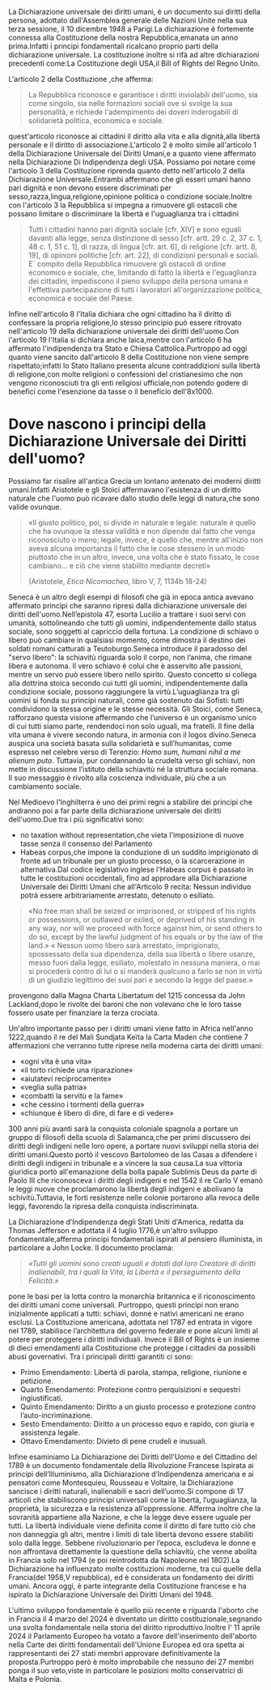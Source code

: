 La Dichiarazione universale dei diritti umani, è un documento sui diritti della persona, adottato dall'Assemblea generale delle Nazioni Unite nella sua terza sessione, il 10 dicembre 1948 a Parigi.La dichiarazione è fortemente connessa alla Costituzione della nostra Repubblica,emanata un anno prima.Infatti i principi fondamentali ricalcano proprio parti della dichiarazione universale.
La costituzione inoltre si rifà ad altre dichiarazioni precedenti come:La Costituzione degli USA,il Bill of Rights del Regno Unito.

 L'articolo 2 della Costituzione ,che afferma:
> La Repubblica riconosce e garantisce i diritti inviolabili dell'uomo, sia come singolo, sia nelle formazioni sociali ove si svolge la sua personalità, e richiede l'adempimento dei doveri inderogabili di solidarietà politica, economica e sociale.

quest'articolo riconosce ai cittadini il diritto alla vita e alla dignità,alla libertà personale e il diritto di associazione.L'articolo 2 è molto simile all'articolo 1 della Dichiarazione Universale dei Diritti Umani,e a quanto viene affermato nella Dichiarazione Di Indipendenza degli USA.
Possiamo poi notare come l'articolo 3 della Costituzione riprenda quanto detto nell'articolo 2 della Dichiarazione Universale.Entrambi affermano che gli esseri umani hanno pari dignità e non devono essere discriminati per sesso,razza,lingua,religione,opinione politica o condizione sociale.Inoltre con l'articolo 3 la Repubblica si impegna a rimuovere gli ostacoli che possano limitare o discriminare la libertà e l'uguaglianza tra i cittadini
> Tutti i cittadini hanno pari dignità sociale [cfr. XIV] e sono eguali davanti alla legge, senza distinzione di sesso [cfr. artt. 29 c. 2, 37 c. 1, 48 c. 1, 51 c. 1], di razza, di lingua [cfr. art. 6], di religione [cfr. artt. 8, 19], di opinioni politiche [cfr. art. 22], di condizioni personali e sociali. E` compito della Repubblica rimuovere gli ostacoli di ordine economico e sociale, che, limitando di fatto la libertà e l'eguaglianza dei cittadini, impediscono il pieno sviluppo della persona umana e l'effettiva partecipazione di tutti i lavoratori all'organizzazione politica, economica e sociale del Paese.

Infine nell'articolo 8 l'Italia dichiara che ogni cittadino ha il diritto di confessare la propria religione,lo stesso principio può essere ritrovato nell'articolo 19 della dichiarazione universale dei diritti dell'uomo.Con l'articolo 19 l'Italia si dichiara anche laica,mentre con l'articolo 6 ha affermato l'indipendenza tra Stato e Chiesa Cattolica.Purtroppo ad oggi quanto viene sancito dall'articolo 8 della Costituzione non viene sempre rispettato;infatti lo Stato Italiano presenta alcune contraddizioni sulla libertà di religione,con molte religioni o confessioni del cristianesimo che non vengono riconosciuti tra gli enti religiosi ufficiale,non potendo godere di benefici come l'esenzione da tasse o il beneficio dell'8x1000.
# Dove nascono i principi della Dichiarazione Universale dei Diritti dell'uomo?
Possiamo far risalire all'antica Grecia un lontano antenato dei moderni diritti umani.Infatti Aristotele e gli Stoici affermavano l'esistenza di un diritto naturale che l'uomo può ricavare dallo studio delle leggi di natura,che sono valide ovunque.

> «Il giusto politico, poi, si divide in naturale e legale: naturale è quello che ha ovunque la stessa validità e non dipende dal fatto che venga riconosciuto o meno; legale, invece, è quello che, mentre all'inizio non aveva alcuna importanza il fatto che le cose stessero in un modo piuttosto che in un altro, invece, una volta che è stato fissato, le cose cambiano... e ciò che viene stabilito mediante decreti»
> 
> (Aristotele, _Etica Nicomachea_, libro V, 7, 1134b 18-24)


 Seneca è un altro degli esempi di filosofi che già in epoca antica avevano affermato principi che saranno ripresi dalla dichiarazione universale dei diritti dell'uomo.Nell’epistola 47, esorta Lucilio a trattare i suoi servi con umanità, sottolineando che tutti gli uomini, indipendentemente dallo status sociale, sono soggetti al capriccio della fortuna. La condizione di schiavo o libero può cambiare in qualsiasi momento, come dimostra il destino dei soldati romani catturati a Teutoburgo.Seneca introduce il paradosso del "servo libero": la schiavitù riguarda solo il corpo, non l’anima, che rimane libera e autonoma. Il vero schiavo è colui che è asservito alle passioni, mentre un servo può essere libero nello spirito. Questo concetto si collega alla dottrina stoica secondo cui tutti gli uomini, indipendentemente dalla condizione sociale, possono raggiungere la virtù.L’uguaglianza tra gli uomini si fonda su principi naturali, come già sostenuto dai Sofisti: tutti condividono la stessa origine e le stesse necessità. Gli Stoici, come Seneca, rafforzano questa visione affermando che l’universo è un organismo unico di cui tutti siamo parte, rendendoci non solo uguali, ma fratelli. Il fine della vita umana è vivere secondo natura, in armonia con il logos divino.Seneca auspica una società basata sulla solidarietà e sull’humanitas, come espresso nel celebre verso di Terenzio: _Homo sum, humani nihil a me alienum puto_. Tuttavia, pur condannando la crudeltà verso gli schiavi, non mette in discussione l’istituto della schiavitù né la struttura sociale romana. Il suo messaggio è rivolto alla coscienza individuale, più che a un cambiamento sociale. 

Nel Medioevo l'Inghilterra è uno dei primi regni a stabilire dei principi che andranno poi a far parte della dichiarazione universale dei diritti dell'uomo.Due tra i più significativi sono:
- no taxation without representation,che vieta l'imposizione di nuove tasse senza il consenso del Parlamento
- Habeas corpus,che impone la conduzione di un suddito imprigionato di fronte ad un tribunale per un giusto processo, o la scarcerazione in alternativa.Dal codice legislativo inglese l'Habeas corpus è passato in tutte le costituzioni occidentali, fino ad approdare alla Dichiarazione Universale dei Diritti Umani che all'Articolo 9 recita: Nessun individuo potrà essere arbitrariamente arrestato, detenuto o esiliato. 

> «No free man shall be seized or imprisoned, or stripped of his rights or possessions, or outlawed or exiled, or deprived of his standing in any way, nor will we proceed with force against him, or send others to do so, except by the lawful judgment of his equals or by the law of the land.»                                                                                                                      « Nessun uomo libero sarà arrestato, imprigionato, spossessato della sua dipendenza, della sua libertà o libere usanze, messo fuori dalla legge, esiliato, molestato in nessuna maniera, o mai si procederà contro di lui o si manderà qualcuno a farlo se non in virtù di un giudizio legittimo dei suoi pari e secondo la legge del paese.»

 provengono dalla Magna Charta Libertatum del 1215 concessa da John Lackland,dopo le rivolte dei baroni che non volevano che le loro tasse fossero usate per finanziare la terza crociata.

Un'altro importante passo per i diritti umani viene fatto in Africa nell'anno 1222,quando il re del Mali  Sundjata Keïta la Carta Maden che contiene 7 affermazioni che verranno tutte riprese nella moderna carta dei diritti umani:
- «ogni vita è una vita»
- «il torto richiede una riparazione»
- «aiutatevi reciprocamente»
- «veglia sulla patria»
- «combatti la servitù e la fame»
- «che cessino i tormenti della guerra»
- «chiunque è libero di dire, di fare e di vedere»

300 anni più avanti sarà la conquista coloniale spagnola a portare un gruppo di filosofi della scuola di Salamanca,che per primi discussero dei diritti degli indigeni nelle loro opere, a portare nuovi sviluppi nella storia dei diritti umani.Questo portò il vescovo Bartolomeo de las Casas a difendere i diritti degli indigeni in tribunale e a vincere la sua causa.La sua vittoria giuridica portò all'emanazione della bolla papale Sublimis Deus da parte di Paolo III che riconosceva i diritti degli indigeni e nel 1542 il re Carlo V emanò le leggi nuove che proclamarono la libertà degli indigeni e abolivano la schivitù.Tuttavia, le forti resistenze nelle colonie portarono alla revoca delle leggi, favorendo la ripresa della conquista indiscriminata.

La Dichiarazione d’Indipendenza degli Stati Uniti d'America, redatta da Thomas Jefferson e adottata il 4 luglio 1776,è un'altro sviluppo fondamentale,afferma principi fondamentali ispirati al pensiero illuminista, in particolare a John Locke. Il documento proclama:  

> *«Tutti gli uomini sono creati uguali e dotati dal loro Creatore di diritti inalienabili, tra i quali la Vita, la Libertà e il perseguimento della Felicità.»*  

pone le basi per la lotta contro la monarchia britannica e il riconoscimento dei diritti umani come universali. Purtroppo, questi principi non erano inizialmente applicati a tutti: schiavi, donne e nativi americani ne erano esclusi.  La Costituzione americana, adottata nel 1787 ed entrata in vigore nel 1789, stabilisce l’architettura del governo federale e pone alcuni limiti al potere per proteggere i diritti individuali. Invece il Bill of Rights è un insieme di dieci emendamenti alla Costituzione che protegge i cittadini da possibili abusi governativi. Tra i principali diritti garantiti ci sono:  
- Primo Emendamento: Libertà di parola, stampa, religione, riunione e petizione.  
- Quarto Emendamento: Protezione contro perquisizioni e sequestri ingiustificati.  
- Quinto Emendamento: Diritto a un giusto processo e protezione contro l’auto-incriminazione.  
- Sesto Emendamento: Diritto a un processo equo e rapido, con giuria e assistenza legale.  
- Ottavo Emendamento: Divieto di pene crudeli e inusuali.  


Infine esaminiamo La Dichiarazione dei Diritti dell'Uomo e del Cittadino del 1789 è un documento fondamentale della Rivoluzione Francese Ispirata ai principi dell’Illuminismo, alla Dichiarazione d’Indipendenza americana e ai pensatori come Montesquieu, Rousseau e Voltaire, la Dichiarazione sancisce i diritti naturali, inalienabili e sacri dell’uomo.Si compone di 17 articoli che stabiliscono principi universali come la libertà, l’uguaglianza, la proprietà, la sicurezza e la resistenza all’oppressione. Afferma inoltre che la sovranità appartiene alla Nazione, e che la legge deve essere uguale per tutti. La libertà individuale viene definita come il diritto di fare tutto ciò che non danneggia gli altri, mentre i limiti di tale libertà devono essere stabiliti solo dalla legge. Sebbene rivoluzionario per l’epoca, escludeva le donne e non affrontava direttamente la questione della schiavitù, che venne abolita in Francia solo nel 1794 (e poi reintrodotta da Napoleone nel 1802).La Dichiarazione ha influenzato molte costituzioni moderne, tra cui quelle della Francia(del 1958,V repubblica), ed è considerata un fondamento dei diritti umani. Ancora oggi, è parte integrante della Costituzione francese e ha ispirato la Dichiarazione Universale dei Diritti Umani del 1948.

L'ultimo sviluppo fondamentale è quello più recente e riguarda l'aborto che in Francia il 4 marzo del 2024 è diventato un diritto costituzionale,segnando una svolta fondamentale nella storia del diritto riproduttivo.Inoltre l' 11 aprile 2024 il Parlamento Europeo ha votato a favore dell'inserimento dell'aborto nella Carte dei diritti fondamentali dell'Unione Europea ed ora spetta ai rappresentanti dei 27 stati membri approvare definitivamente la proposta.Purtroppo però è molto improbabile che nessuno dei 27 membri ponga il suo veto,viste in particolare le posizioni molto conservatrici di Malta e Polonia.